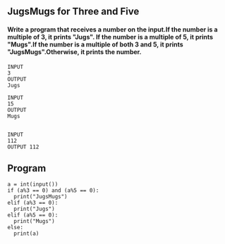 ## JugsMugs for Three and Five
#### Write a program that receives a number on the input.If the number is a multiple of 3, it prints "Jugs". If the number is a multiple of 5, it prints "Mugs".If the number is a multiple of both 3 and 5, it prints "JugsMugs".Otherwise, it prints the number.
```
INPUT 
3 
OUTPUT
Jugs

INPUT 
15
OUTPUT
Mugs


INPUT 
112
OUTPUT 112
```
## Program
```
a = int(input())
if (a%3 == 0) and (a%5 == 0):
  print("JugsMugs")
elif (a%3 == 0):
  print("Jugs")
elif (a%5 == 0):
  print("Mugs")
else:
  print(a)
```

